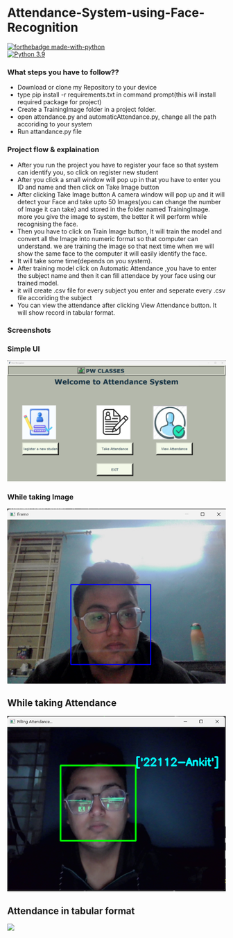 # Attendance-System-using-Face-Recognition

[![forthebadge made-with-python](http://ForTheBadge.com/images/badges/made-with-python.svg)](https://www.python.org/)                 
[![Python 3.9](https://img.shields.io/badge/python-3.9-blue.svg)](https://www.python.org/downloads/release/python-390/) 

### What steps you have to follow??
- Download or clone my Repository to your device
- type pip install -r requirements.txt in command prompt(this will install required package for project)
- Create a TrainingImage folder in a project folder.
- open attendance.py and automaticAttendance.py, change all the path accoriding to your system
- Run attandance.py file

### Project flow & explaination
- After you run the project you have to register your face so that system can identify you, so click on register new student
- After you click a small window will pop up in that you have to enter you ID and name and then click on Take Image button
- After clicking Take Image button A camera window will pop up and it will detect your Face and take upto 50 Images(you can change the number of Image it can take) and stored in the folder named TrainingImage. more you give the image to system, the better it will perform while recognising the face.
- Then you have to click on Train Image button, It will train the model and convert all the Image into numeric format so that computer can understand. we are training the image so that next time when we will show the same face to the computer it will easily identify the face.
- It will take some time(depends on you system).
- After training model click on Automatic Attendance ,you have to enter the subject name and then it can fill attendace by your face using our trained model.
- it will create .csv file for every subject you enter and seperate every .csv file accoriding the subject
- You can view the attendance after clicking View Attendance button. It will show record in tabular format.


### Screenshots

### Simple UI
![<img src='https://github.com/Patelrahul4884/Attendance-Management-system-using-face-recognition/blob/master/Project%20Snap/1.PNG'>](https://github.com/Drakon0501/Face-recognition-based-attendance-system/blob/b76969f639edec3feffcd40168b7f9fcec1607d1/Project%20Snap/3.png)

### While taking Image
![Screenshot (103)](https://github.com/Drakon0501/Face-recognition-based-attendance-system/blob/5834a8ba9b7e86c37398a0e38cf0c6501802755a/Project%20Snap/6.png)

## While taking Attendance
![Screenshot (91)](https://github.com/Drakon0501/Face-recognition-based-attendance-system/blob/99402133c35cedf1a354a231c054b873f8880331/Project%20Snap/1.png)

## Attendance in tabular format 
<img src='https://github.com/Patelrahul4884/Attendance-Management-system-using-face-recognition/blob/master/Project%20Snap/7.PNG'>
